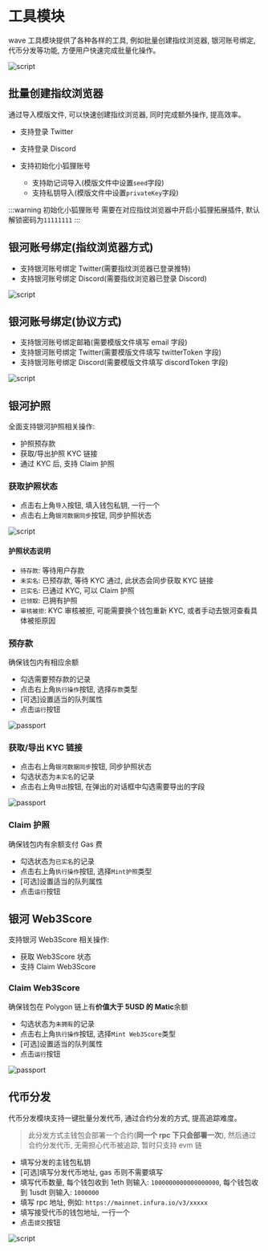 # 工具模块

wave 工具模块提供了各种各样的工具, 例如批量创建指纹浏览器, 银河账号绑定, 代币分发等功能, 方便用户快速完成批量化操作。

![script](/ss/wave-tool.png)

## 批量创建指纹浏览器

通过导入模版文件, 可以快速创建指纹浏览器, 同时完成额外操作, 提高效率。

- 支持登录 Twitter

- 支持登录 Discord
- 支持初始化小狐狸账号
  - 支持助记词导入(模版文件中设置`seed`字段)
  - 支持私钥导入(模版文件中设置`privateKey`字段)

:::warning 初始化小狐狸账号
需要在对应指纹浏览器中开启小狐狸拓展插件, 默认解锁密码为`11111111`
:::

## 银河账号绑定(指纹浏览器方式)

- 支持银河账号绑定 Twitter(需要指纹浏览器已登录推特)
- 支持银河账号绑定 Discord(需要指纹浏览器已登录 Discord)

![script](/ss/wave-tool.png)

## 银河账号绑定(协议方式)

- 支持银河账号绑定邮箱(需要模版文件填写 email 字段)
- 支持银河账号绑定 Twitter(需要模版文件填写 twitterToken 字段)
- 支持银河账号绑定 Discord(需要模版文件填写 discordToken 字段)

![script](/ss/wave-tool.png)

## 银河护照

全面支持银河护照相关操作:

- 护照预存款
- 获取/导出护照 KYC 链接
- 通过 KYC 后, 支持 Claim 护照

### 获取护照状态

- 点击右上角`导入`按钮, 填入钱包私钥, 一行一个
- 点击右上角`银河数据同步`按钮, 同步护照状态

![script](/ss/wave-tool-passport.png)

#### 护照状态说明

- `待存款`: 等待用户存款
- `未实名`: 已预存款, 等待 KYC 通过, 此状态会同步获取 KYC 链接
- `已实名`: 已通过 KYC, 可以 Claim 护照
- `已领取`: 已拥有护照
- `审核被拒`: KYC 审核被拒, 可能需要换个钱包重新 KYC, 或者手动去银河查看具体被拒原因

### 预存款

确保钱包内有相应余额

- 勾选需要预存款的记录
- 点击右上角`执行操作`按钮, 选择`存款`类型
- [可选]设置适当的队列属性
- 点击`运行`按钮

![passport](/ss/wave-tool-passport-ac.png)

### 获取/导出 KYC 链接

- 点击右上角`银河数据同步`按钮, 同步护照状态
- 勾选状态为`未实名`的记录
- 点击右上角`导出`按钮, 在弹出的对话框中勾选需要导出的字段

![passport](/ss/wave-tool-passport-export.png)

### Claim 护照

确保钱包内有余额支付 Gas 费

- 勾选状态为`已实名`的记录
- 点击右上角`执行操作`按钮, 选择`Mint护照`类型
- [可选]设置适当的队列属性
- 点击`运行`按钮

## 银河 Web3Score

支持银河 Web3Score 相关操作:

- 获取 Web3Score 状态
- 支持 Claim Web3Score

### Claim Web3Score

确保钱包在 Polygon 链上有**价值大于 5USD 的 Matic**余额

- 勾选状态为`未拥有`的记录
- 点击右上角`执行操作`按钮, 选择`Mint Web3Score`类型
- [可选]设置适当的队列属性
- 点击`运行`按钮

![passport](/ss/wave-tool-web3score.png)

## 代币分发

代币分发模块支持一键批量分发代币, 通过合约分发的方式, 提高追踪难度。

> 此分发方式主钱包会部署一个合约(**同一个 rpc 下只会部署一次**), 然后通过合约分发代币, 无需担心代币被追踪, 暂时只支持 evm 链

- 填写分发的主钱包私钥
- [可选]填写分发代币地址, gas 币则不需要填写
- 填写代币数量, 每个钱包收到 1eth 则输入: `1000000000000000000`, 每个钱包收到 1usdt 则输入: `1000000`
- 填写 rpc 地址, 例如: `https://mainnet.infura.io/v3/xxxxx`
- 填写接受代币的钱包地址, 一行一个
- 点击`提交`按钮

![script](/ss/wave-tool-token.png)
